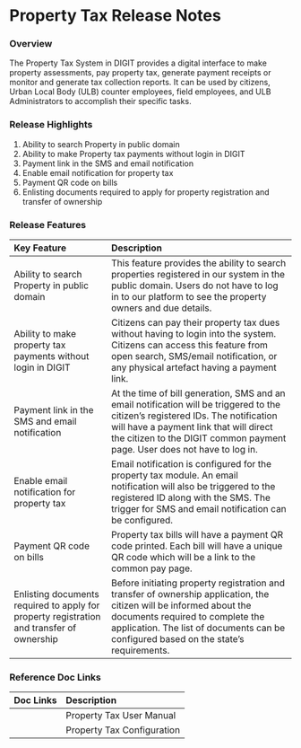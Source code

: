 # Property Tax Release Notes

### Overview <a id="Overview"></a>

 The Property Tax System in DIGIT provides a digital interface to make property assessments, pay property tax, generate payment receipts or monitor and generate tax collection reports. It can be used by citizens, Urban Local Body  \(ULB\) counter employees, field employees, and ULB Administrators to accomplish their specific tasks.

### Release Highlights <a id="Release-Highlights"></a>

1. Ability to search Property in public domain
2. Ability to make Property tax payments without login in DIGIT
3. Payment link in the SMS and email notification
4. Enable email notification for property tax
5. Payment QR code on bills
6. Enlisting documents required to apply for property registration and transfer of ownership

### Release Features <a id="Release-Features"></a>

| **Key Feature** | **Description** |
| :--- | :--- |
| Ability to search Property in public domain | This feature provides the ability to search properties registered in our system in the public domain. Users do not have to log in to our platform to see the property owners and due details. |
| Ability to make property tax payments without login in DIGIT | Citizens can pay their property tax dues without having to login into the system. Citizens can access this feature from open search, SMS/email notification, or any physical artefact having a payment link. |
| Payment link in the SMS and email notification | At the time of bill generation, SMS and an email notification will be triggered to the citizen’s registered IDs. The notification will have a payment link that will direct the citizen to the DIGIT common payment page. User does not have to log in. |
| Enable email notification for property tax | Email notification is configured for the property tax module. An email notification will also be triggered to the registered ID along with the SMS. The trigger for SMS and email notification can be configured. |
| Payment QR code on bills | Property tax bills will have a payment QR code printed. Each bill will have a unique QR code which will be a link to the common pay page. |
| Enlisting documents required to apply for property registration and transfer of ownership | Before initiating property registration and transfer of ownership application, the citizen will be informed about the documents required to complete the application. The list of documents can be configured based on the state’s requirements. |

### Reference Doc Links <a id="Reference-Doc-Links"></a>

| **Doc Links** | **Description** |
| :--- | :--- |
|  | Property Tax User Manual |
|  | Property Tax Configuration |



